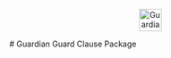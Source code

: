 <p align="center">
  <img alt="Guardian Logo" width="40px" src="Guardian/images/Guardian Logo.png" />
</p>
# Guardian
Guard Clause Package
